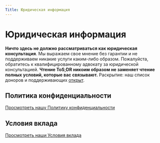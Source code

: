 ```yaml
---
Title: Юридическая информация
---
```


# Юридическая информация

**Ничто здесь не должно рассматриваться как юридическая консультация**. Мы выражаем свое мнение без гарантии и не поддерживаем никакие услуги каким-либо образом. Пожалуйста, обратитесь к квалифицированному адвокату за юридической консультацией. **Чтение ToS;DR никоим образом не заменяет чтение полных условий, которые вас связывают.** Раскрытие: наш список доноров и поддерживающих [открыт](https://thanks.tosdr.org/).

## Политика конфиденциальности

[Просмотреть нашу Политику конфиденциальности](https://docs.tosdr.org/site-policy/tosdr-terms/tosdr.org-privacy-policy)

## Условия вклада

[Просмотреть наши Условия вклада](https://docs.tosdr.org/site-policy/tosdr-terms/tosdr.org-terms-of-contribution)
